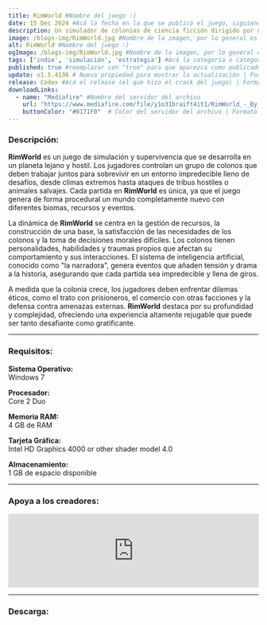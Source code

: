 ```yaml
---
title: RimWorld #Nombre del juego :)
date: 15 Dec 2024 #Acá la fecha en la que se publicó el juego, siguiendo este formato: Dia "30", Mes "Oct", Año "2024" = como debe quedar: 30 Oct 2024
description: Un simulador de colonias de ciencia ficción dirigido por una brillante Inteligencia Artificial que narrará la historia. Genera historias al simular psicología, ecología, combate, clima, biomas, diplomacia, relaciones interpersonales, arte, medicina, comercio y mucho más. #Acá una mini descripción del juego
image: /blogs-img/RimWorld.jpg #Nombre de la imagen, por lo general es exactamente el mismo nombre que el juego excluyendo lo ":" (Dos puntos)
alt: RimWorld #Nombre del juego :)
ogImage: /blogs-img/RimWorld.jpg #Nombre de la imagen, por lo general es exactamente el mismo nombre que el juego excluyendo lo ":" (Dos puntos)
tags: ['indie', 'simulación', 'estrategia'] #Acá la categoría o categorías del juego, si es más de una se coloca en este formato: ['categoría1', 'categoría2']
published: true #reemplazar con "true" para que aparezca como publicado
update: v1.5.4136 # Nueva propiedad para mostrar la actualización | Formato: v1.0.0
release: Codex #Acá el release (el que hizo el crack del juego) | Formato: Nicolhetti
downloadLinks:
  - name: "Mediafire" #Nombre del servidor del archivo
    url: "https://www.mediafire.com/file/y1o31braift4it1/RimWorld_-_By_Nicolhetti_Projects.zip/file" #Link de descarga
    buttonColor: "#0171F0"  # Color del servidor del archivo | Formato hexadecimal | MediaFire: #0171F0 | Buzzheavier: #FF6600 |
---
```


<!--En VSCode seleccionando una palabra, por ejemplo: "RimWorld" y apretando Ctrl+F2 se seleccionan todas las palabras iguales-->

### Descripción:
**RimWorld** es un juego de simulación y supervivencia que se desarrolla en un planeta lejano y hostil. Los jugadores controlan un grupo de colonos que deben trabajar juntos para sobrevivir en un entorno impredecible lleno de desafíos, desde climas extremos hasta ataques de tribus hostiles o animales salvajes. Cada partida en **RimWorld** es única, ya que el juego genera de forma procedural un mundo completamente nuevo con diferentes biomas, recursos y eventos.

La dinámica de **RimWorld** se centra en la gestión de recursos, la construcción de una base, la satisfacción de las necesidades de los colonos y la toma de decisiones morales difíciles. Los colonos tienen personalidades, habilidades y traumas propios que afectan su comportamiento y sus interacciones. El sistema de inteligencia artificial, conocido como "la narradora", genera eventos que añaden tensión y drama a la historia, asegurando que cada partida sea impredecible y llena de giros.

A medida que la colonia crece, los jugadores deben enfrentar dilemas éticos, como el trato con prisioneros, el comercio con otras facciones y la defensa contra amenazas externas. **RimWorld** destaca por su profundidad y complejidad, ofreciendo una experiencia altamente rejugable que puede ser tanto desafiante como gratificante.
<!--Prompt para Chat-GPT: Hazme una descripción para el juego "RimWorld" y cada que menciones "RimWorld" ponlo en negrita -->

---

### Requisitos:
**Sistema Operativo:**  
Windows 7

**Procesador:**  
Core 2 Duo

**Memoria RAM:**  
4 GB de RAM

**Tarjeta Gráfica:**  
Intel HD Graphics 4000 or other shader model 4.0

**Almacenamiento:**  
1 GB de espacio disponible

<!--Si falta o sobra un requisito se quita o se agrega manteniendo el mismo formato-->

---

### Apoya a los creadores:
<iframe src="https://store.steampowered.com/widget/294100/" frameborder="0" style="background-color: transparent; width: 100% !important; aspect-ratio: 646 / 190;"></iframe>

<!--Reemplazar los numeros (AppID) del juego (en este caso 294100) por el numero (AppID) correspondiente con el juego a publicar-->
<!--El AppID se encuentra en la URL del Juego en Steam-->

---

### Descarga:
